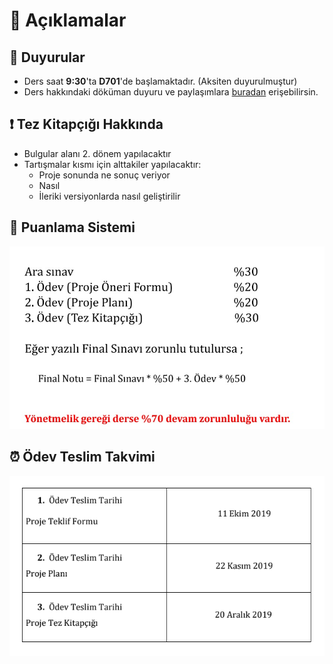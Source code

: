 # 🗽 Açıklamalar

## 📢 Duyurular

- Ders saat **9:30**'ta **D701**'de başlamaktadır. (Aksiten duyurulmuştur)
- Ders hakkındaki döküman duyuru ve paylaşımlara [buradan](https://drive.google.com/drive/folders/1AWmBGylil0LdmAGZPY8HL4LkqcmLPd4h) erişebilirsin.

## ❗ Tez Kitapçığı Hakkında

- Bulgular alanı 2. dönem yapılacaktır
- Tartışmalar kısmı için alttakiler yapılacaktır:
  - Proje sonunda ne sonuç veriyor
  - Nasıl
  - İleriki versiyonlarda nasıl geliştirilir

## 💯 Puanlama Sistemi

![](../../res/bpg%20puanlama%20sistemi.jpeg)

## ⏰ Ödev Teslim Takvimi

![](../../res/bpg_homework.png)
